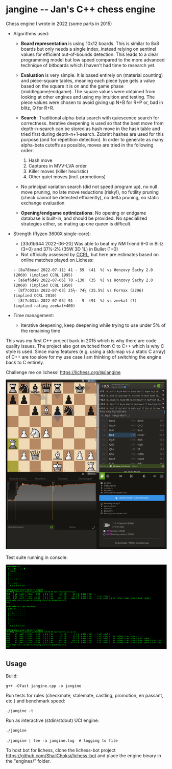 # jangine -- Jan's C++ chess engine

Chess engine I wrote in 2022 (some parts in 2015)
- Algorithms used: 
    - **Board representation** is using 10x12 boards. This is similar to 8x8 boards but only needs a single
        index, instead relying on sentinel values for efficient out-of-bounds detection. This leads to a
        clear programming model but low speed compared to the more advanced technique of bitboards which
        I haven't had time to research yet.

    - **Evaluation** is very simple. It is based entirely on (material counting) and piece-square tables,
        meaning each piece type gets a value based on the square it is on and the game phase (middlegame/endgame).
        The square values were obtained from looking at other engines and using my intuition and testing.
        The piece values were chosen to avoid giving up N+B for R+P or, bad in blitz, Q for R+R.

    - **Search**: Traditional alpha-beta search with quiescence search for correctness. Iterative deepening
        is used so that the best move from depth-n-search can be stored as hash move in the hash table and tried
        first during depth-n+1-search. Zobrint hashes are used for this purpose (and for repetition detection).
        In order to generate as many alpha-beta cutoffs as possible, moves are tried in the following order:
        1. Hash move
        2. Captures in MVV-LVA order
        3. Killer moves (killer heuristic)
        4. Other quiet moves (incl. promotions)

    - No principal variation search (did not speed program up), no null move pruning, 
        no late move reductions (risky!), no futility pruning (check cannot be detected efficiently),
        no delta pruning, no static exchange evaluation

    - **Opening/endgame optimizations**: No opening or endgame database is built-in, and should be provided.
        No specialized strategies either, so mating up one queen is difficult. 
 
- Strength (Ryzen 3600X single-core):
    - [33d1b644 2022-06-20] Was able to beat my NM friend 6-0 in Blitz (3+0) and 37½-2½ (35W 3D 1L) in Bullet (1+0)
    - Not officially assessed by [CCRL](http://ccrl.chessdom.com/ccrl/404/), but here are estimates based on online
        matches played on Lichess:
    ```
    - [8a78bead 2022-07-11] 41 - 59  (41  %) vs Honzovy Šachy 2.0 (2060) (implied CCRL 1995)
    - [a6ef6d49 2022-07-06] 70 -130  (35  %) vs Honzovy Šachy 2.0 (2060) (implied CCRL 1950)
    - [8f7c031a 2022-07-03] 25½- 74½ (25.5%) vs Fornax (2296)            (implied CCRL 2010)
    - [8f7c031a 2022-07-03] 91 -  9  (91  %) vs zeekat (?)               (implied rating zeekat+400)
    ```

- Time management:
  - Iterative deepening, keep deepening while trying to use under 5% of the remaining time 


This was my first C++ project back in 2015 which is why there are code quality issues.
The project also got switched from C to C++ which is why C style is used.
Since many features (e.g. using a std::map vs a static C array) of C++ are too slow for
my use case I am thinking of switching the engine back to C entirely.


Challenge me on lichess! https://lichess.org/@/jangine

![](./jangine_lichess_scr2.png)

Test suite running in console:

![](./jangine_console_scr.png)


## Usage

Build:

    g++ -Ofast jangine.cpp -o jangine

Run tests for rules (checkmate, stalemate, castling, promotion, en passant, etc.) and benchmark speed:

    ./jangine -t

Run as interactive (stdin/stdout) UCI engine:

    ./jangine

    ./jangine | tee -a jangine.log  # logging to file

To host bot for lichess, clone the lichess-bot project https://github.com/ShailChoksi/lichess-bot and place the engine binary in the "engines/" folder.
